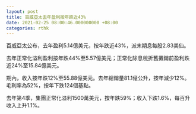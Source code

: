 ```yaml
---
layout: post
title: 百威亞太去年盈利按年跌近43%
date: 2021-02-25 08:00:46.000000000 +08:00
categories: rthk
---
```


百威亞太公布，去年盈利5.14億美元，按年跌近43%，派末期息每股2.83美仙。

去年正常化溢利盈利按年跌44%至5.57億美元；正常化除息稅折舊攤銷前盈利跌近24%至15.84億美元。

期內，收入按年跌12%至55.88億美元。去年總銷量81.1億公升，按年減少12%。毛利率為52%，按年下跌124個基點。

去年第4季，集團正常化溢利1500萬美元，按年跌59%；收入下跌1.6%，每百升收入上升1.1%。

